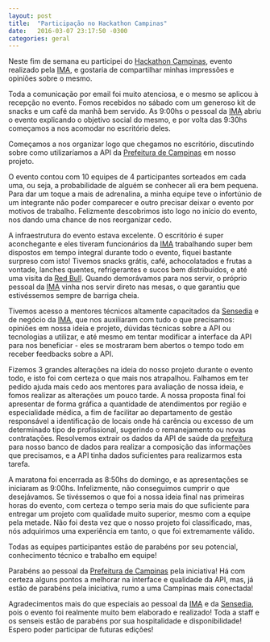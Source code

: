 ```yaml
---
layout: post
title:  "Participação no Hackathon Campinas"
date:   2016-03-07 23:17:50 -0300
categories: geral
---
```

Neste fim de semana eu participei do [Hackathon Campinas][hackathon-campinas], evento realizado pela [IMA][ima], e gostaria de compartilhar minhas impressões e opiniões sobre o mesmo.

Toda a comunicação por email foi muito atenciosa, e o mesmo se aplicou à recepção no evento. Fomos recebidos no sábado com um generoso kit de snacks e um café da manhã bem servido. As 9:00hs o pessoal da [IMA][ima] abriu o evento explicando o objetivo social do mesmo, e por volta das 9:30hs começamos a nos acomodar no escritório deles.

Começamos a nos organizar logo que chegamos no escritório, discutindo sobre como utilizaríamos a API da [Prefeitura de Campinas][prefeitura-campinas] em nosso projeto.

O evento contou com 10 equipes de 4 participantes sorteados em cada uma, ou seja, a probabilidade de alguém se conhecer ali era bem pequena. Para dar um toque a mais de adrenalina, a minha equipe teve o infortúnio de um integrante não poder comparecer e outro precisar deixar o evento por motivos de trabalho. Felizmente descobrimos isto logo no início do evento, nos dando uma chance de nos reorganizar cedo.

A infraestrutura do evento estava excelente. O escritório é super aconchegante e eles tiveram funcionários da [IMA][ima] trabalhando super bem dispostos em tempo integral durante todo o evento, fiquei bastante surpreso com isto! Tivemos snacks grátis, café, achocolatados e frutas a vontade, lanches quentes, refrigerantes e sucos bem distribuídos, e até uma visita da [Red Bull][redbull]. Quando demorávamos para nos servir, o próprio pessoal da [IMA][ima] vinha nos servir direto nas mesas, o que garantiu que estivéssemos sempre de barriga cheia.

Tivemos acesso a mentores técnicos altamente capacitados da [Sensedia][sensedia] e de negócio da [IMA][ima], que nos auxiliaram com tudo o que precisamos: opiniões em nossa ideia e projeto, dúvidas técnicas sobre a API ou tecnologias a utilizar, e até mesmo em tentar modificar a interface da API para nos beneficiar - eles se mostraram bem abertos o tempo todo em receber feedbacks sobre a API.

Fizemos 3 grandes alterações na ideia do nosso projeto durante o evento todo, e isto foi com certeza o que mais nos atrapalhou. Falhamos em ter pedido ajuda mais cedo aos mentores para avaliação de nossa ideia, e fomos realizar as alterações um pouco tarde. A nossa proposta final foi apresentar de forma gráfica a quantidade de atendimentos por região e especialidade médica, a fim de facilitar ao departamento de gestão responsável a identificação de locais onde há carência ou excesso de um determinado tipo de profissional, sugerindo o remanejamento ou novas contratações. Resolvemos extrair os dados da API de saúde da [prefeitura][prefeitura-campinas] para nosso banco de dados para realizar a composição das informações que precisamos, e a API tinha dados suficientes para realizarmos esta tarefa.

A maratona foi encerrada as 8:50hs do domingo, e as apresentações se iniciaram as 9:00hs. Infelizmente, não conseguimos cumprir o que desejávamos. Se tivéssemos o que foi a nossa ideia final nas primeiras horas do evento, com certeza o tempo seria mais do que suficiente para entregar um projeto com qualidade muito superior, mesmo com a equipe pela metade. Não foi desta vez que o nosso projeto foi classificado, mas, nós adquirimos uma experiência em tanto, o que foi extremamente válido.

Todas as equipes participantes estão de parabéns por seu potencial, conhecimento técnico e trabalho em equipe!

Parabéns ao pessoal da [Prefeitura de Campinas][prefeitura-campinas] pela iniciativa! Há com certeza alguns pontos a melhorar na interface e qualidade da API, mas, já estão de parabéns pela iniciativa, rumo a uma Campinas mais conectada!

Agradecimentos mais do que especiais ao pessoal da [IMA][ima] e da [Sensedia][sensedia], pois o evento foi realmente muito bem elaborado e realizado! Toda a staff e os senseis estão de parabéns por sua hospitalidade e disponibilidade! Espero poder participar de futuras edições!

[hackathon-campinas]: http://hackathon.ima.sp.gov.br/api-portal/
[ima]: https://ima.sp.gov.br/
[sensedia]: http://sensedia.com/
[redbull]: http://www.redbull.com/br/pt
[prefeitura-campinas]: http://www.campinas.sp.gov.br/
